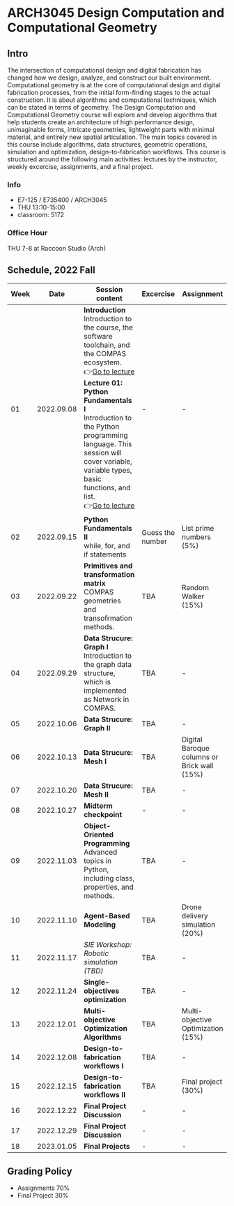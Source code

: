 # ARCH3045 Design Computation and Computational Geometry

## Intro

The intersection of computational design and digital fabrication has changed how we design, analyze, and construct our built environment. Computational geometry is at the core of computational design and digital fabrication processes, from the initial form-finding stages to the actual construction. It is about algorithms and computational techniques, which can be stated in terms of geometry. The Design Computation and Computational Geometry course will explore and develop algorithms that help students create an architecture of high performance design, unimaginable forms, intricate geometries, lightweight parts with minimal material, and entirely new spatial articulation. The main topics covered in this course include algorithms, data structures, geometric operations, simulation and optimization, design-to-fabrication workflows. This course is structured around the following main activities: lectures by the instructor, weekly excercise, assignments, and a final project.

### Info
* E7-125 / E735400 / ARCH3045
* THU 13:10-15:00
* classroom: 5172

### Office Hour
THU 7-8 at Raccoon Studio (Arch) 

## Schedule, 2022 Fall

| Week | Date | Session content | Excercise | Assignment |
| ---- | ---- |-----------------| --------- | ---------- |
| 01   | 2022.09.08 | **Introduction**<br>Introduction to the course, the software toolchain, and the COMPAS ecosystem.<br>👉[Go to lecture](lecture_01/README.md)<br>**Lecture 01: Python Fundamentals I**<br>Introduction to the Python programming language. This session will cover variable, variable types, basic functions, and list.<br>👉[Go to lecture](lecture_01/README.md) | - | - |
| 02   | 2022.09.15 | **Python Fundamentals II**<br>while, for, and if statements<br> | Guess the number | List prime numbers (5%) |
| 03   | 2022.09.22 | **Primitives and transformation matrix**<br>COMPAS geometries and transofrmation methods.| TBA | Random Walker (15%)|
| 04   | 2022.09.29 | **Data Strucure: Graph I**<br>Introduction to the graph data structure, which is implemented as Network in COMPAS.| TBA | - |
| 05   | 2022.10.06 | **Data Strucure: Graph II**<br>| TBA | - |
| 06   | 2022.10.13 | **Data Strucure: Mesh I**<br>| TBA | Digital Baroque columns or Brick wall (15%) |
| 07   | 2022.10.20 | **Data Strucure: Mesh II**<br> | TBA | - |
| 08   | 2022.10.27 | **Midterm checkpoint**<br> | - | - |
| 09   | 2022.11.03 | **Object-Oriented Programming**<br>Advanced topics in Python, including class, properties, and methods. | TBA | - |
| 10   | 2022.11.10 | **Agent-Based Modeling**<br>| TBA | Drone delivery simulation (20%) |
| 11   | 2022.11.17 | *SIE Workshop: Robotic simulation (TBD)* | TBA | - |
| 12   | 2022.11.24 | **Single-objectives optimization**<br> | TBA | - |
| 13   | 2022.12.01 | **Multi-objective Optimization Algorithms**<br> | TBA | Multi-objective Optimization (15%) |
| 14   | 2022.12.08 | **Design-to-fabrication workflows I**| TBA | - |
| 15   | 2022.12.15 | **Design-to-fabrication workflows II**| TBA | Final project (30%) |
| 16   | 2022.12.22 | **Final Project Discussion** | - | - |
| 17   | 2022.12.29 | **Final Project Discussion** | - | - |
| 18   | 2023.01.05 | **Final Projects** | - | - |


## Grading Policy
* Assignments 70% 
* Final Project 30%